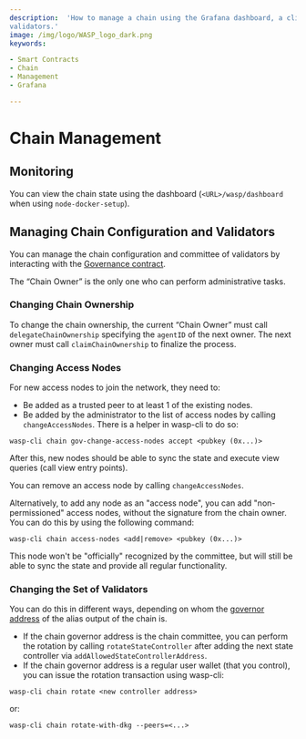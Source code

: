```yaml
---
description:  'How to manage a chain using the Grafana dashboard, a client to receive published events, logging, and
validators.'
image: /img/logo/WASP_logo_dark.png
keywords:

- Smart Contracts
- Chain
- Management
- Grafana

---
```


# Chain Management

## Monitoring

You can view the chain state using the dashboard (`<URL>/wasp/dashboard` when using `node-docker-setup`).

## Managing Chain Configuration and Validators

You can manage the chain configuration and committee of validators by interacting with
the [Governance contract](/learn/smart-contracts/core_concepts/core_contracts/governance).

The “Chain Owner” is the only one who can perform administrative tasks.

### Changing Chain Ownership

To change the chain ownership, the current “Chain Owner” must call `delegateChainOwnership` specifying the `agentID` of
the next owner. The next owner must call `claimChainOwnership` to finalize the process.

### Changing Access Nodes

For new access nodes to join the network, they need to:

- Be added as a trusted peer to at least 1 of the existing nodes.
- Be added by the administrator to the list of access nodes by calling `changeAccessNodes`. There is a helper in
  wasp-cli to do so:

```shell
wasp-cli chain gov-change-access-nodes accept <pubkey (0x...)>
```

After this, new nodes should be able to sync the state and execute view queries (call view entry points).

You can remove an access node by calling `changeAccessNodes`.

Alternatively, to add any node as an "access node", you can add "non-permissioned" access nodes, without the signature from the chain owner.
You can do this by using the following command:

```shell
wasp-cli chain access-nodes <add|remove> <pubkey (0x...)>
```

This node won't be "officially" recognized by the committee, but will still be able to sync the state and provide all regular functionality.

### Changing the Set of Validators

You can do this in different ways, depending on whom the
[governor address](/tips/tips/TIP-0018#alias-output) of the alias output of the
chain is.

- If the chain governor address is the chain committee, you can perform the rotation by calling
  `rotateStateController` after adding the next state controller via `addAllowedStateControllerAddress`.
- If the chain governor address is a regular user wallet (that you control), you can issue the rotation transaction using wasp-cli:

```shell
wasp-cli chain rotate <new controller address>
```

or:

```shell
wasp-cli chain rotate-with-dkg --peers=<...>
```
